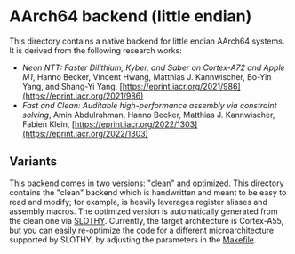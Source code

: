 [//]: # (SPDX-License-Identifier: CC-BY-4.0)

# AArch64 backend (little endian)

This directory contains a native backend for little endian AArch64 systems. It is derived from the following research
works:

- _Neon NTT: Faster Dilithium, Kyber, and Saber on Cortex-A72 and Apple M1_, Hanno Becker, Vincent Hwang, Matthias
  J. Kannwischer, Bo-Yin Yang, and Shang-Yi Yang, [https://eprint.iacr.org/2021/986](https://eprint.iacr.org/2021/986)
- _Fast and Clean: Auditable high-performance assembly via constraint solving_, Amin Abdulrahman, Hanno Becker, Matthias
  J. Kannwischer, Fabien Klein, [https://eprint.iacr.org/2022/1303](https://eprint.iacr.org/2022/1303)


## Variants

This backend comes in two versions: "clean" and optimized. This directory contains the "clean" backend which is handwritten and
meant to be easy to read and modify; for example, is heavily leverages register aliases and assembly macros. The optimized version
is automatically generated from the clean one via [SLOTHY](https://github.com/slothy-optimizer/slothy). Currently, the
target architecture is Cortex-A55, but you can easily re-optimize the code for a different microarchitecture supported
by SLOTHY, by adjusting the parameters in the [Makefile](../aarch64_opt/src/Makefile).
